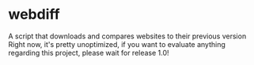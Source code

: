 # webdiff
A script that downloads and compares websites to their previous version
Right now, it's pretty unoptimized, if you want to evaluate anything regarding this project, please wait for release 1.0!
